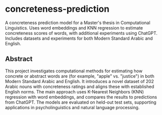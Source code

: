 # concreteness-prediction

A concreteness prediction model for a Master's thesis in Computational Linguistics. Uses word embeddings and KNN regression to estimate concreteness scores of words, with additional experiments using ChatGPT. Includes datasets and experiments for both Modern Standard Arabic and English.

## Abstract

This project investigates computational methods for estimating how concrete or abstract words are (for example, "apple" vs. "justice") in both Modern Standard Arabic and English. It introduces a novel dataset of 202 Arabic nouns with concreteness ratings and aligns these with established English norms. The main approach uses K-Nearest Neighbors (KNN) regression with word embeddings, and compares the results to predictions from ChatGPT. The models are evaluated on held-out test sets, supporting applications in psycholinguistics and natural language processing.
